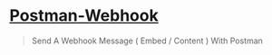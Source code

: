 # [Postman-Webhook](https://discord.gg/KeuBYBbErh)
> Send A Webhook Message ( Embed / Content ) With Postman
